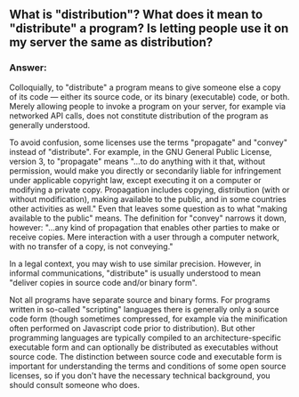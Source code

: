 ## What is "distribution"? What does it mean to "distribute" a program? Is letting people use it on my server the same as distribution?

### Answer: 

Colloquially, to "distribute" a program means to give someone else a copy of its code — either its source code, or its binary (executable) code, or both. Merely allowing people to invoke a program on your server, for example via networked API calls, does not constitute distribution of the program as generally understood.

To avoid confusion, some licenses use the terms "propagate" and "convey" instead of "distribute". For example, in the GNU General Public License, version 3, to "propagate" means "...to do anything with it that, without permission, would make you directly or secondarily liable for infringement under applicable copyright law, except executing it on a computer or modifying a private copy. Propagation includes copying, distribution (with or without modification), making available to the public, and in some countries other activities as well." Even that leaves some question as to what "making available to the public" means. The definition for "convey" narrows it down, however: "...any kind of propagation that enables other parties to make or receive copies. Mere interaction with a user through a computer network, with no transfer of a copy, is not conveying."

In a legal context, you may wish to use similar precision. However, in informal communications, "distribute" is usually understood to mean "deliver copies in source code and/or binary form".

Not all programs have separate source and binary forms. For programs written in so-called "scripting" languages there is generally only a source code form (though sometimes compressed, for example via the minification often performed on Javascript code prior to distribution). But other programming languages are typically compiled to an architecture-specific executable form and can optionally be distributed as executables without source code. The distinction between source code and executable form is important for understanding the terms and conditions of some open source licenses, so if you don't have the necessary technical background, you should consult someone who does.


